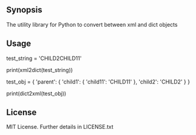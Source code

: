 ## Synopsis

The utility library for Python to convert between xml and dict objects

## Usage

test_string = '<parent><child2>CHILD2</child2><child1><child11>CHILD11</child11></child1></parent>'

print(xml2dict(test_string))

test_obj = {
    'parent': {
        'child1': {
            'child11': 'CHILD11'
        },
        'child2': 'CHILD2'
    }
}

print(dict2xml(test_obj))

## License

MIT License. Further details in LICENSE.txt